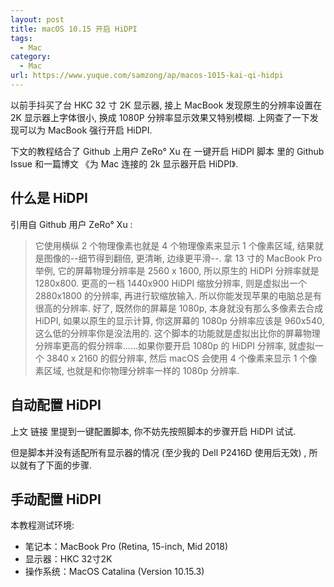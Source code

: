 ```yaml
---
layout: post
title: macOS 10.15 开启 HiDPI
tags:
  - Mac
category:
  - Mac
url: https://www.yuque.com/samzong/ap/macos-1015-kai-qi-hidpi
---
```


以前手抖买了台 HKC 32 寸 2K 显示器, 接上 MacBook 发现原生的分辨率设置在 2K 显示器上字体很小, 换成 1080P 分辨率显示效果又特别模糊. 上网查了一下发现可以为 MacBook 强行开启 HiDPI.

下文的教程结合了 Github 上用户 ZeRo° Xu 在 一键开启 HiDPI 脚本 里的 Github Issue 和一篇博文 《为 Mac 连接的 2k 显示器开启 HiDPI》.

## 什么是 HiDPI

引用自 Github 用户 ZeRo° Xu :

> 它使用横纵 2 个物理像素也就是 4 个物理像素来显示 1 个像素区域, 结果就是图像的--细节得到翻倍, 更清晰, 边缘更平滑--. 拿 13 寸的 MacBook Pro 举例, 它的屏幕物理分辨率是 2560 x 1600, 所以原生的 HiDPI 分辨率就是 1280x800. 更高的一档 1440x900 HiDPI 缩放分辨率, 则是虚拟出一个 2880x1800 的分辨率, 再进行软缩放输入. 所以你能发现苹果的电脑总是有很高的分辨率. 好了, 既然你的屏幕是 1080p, 本身就没有那么多像素去合成 HiDPI, 如果以原生的显示计算, 你这屏幕的 1080p 分辨率应该是 960x540, 这么低的分辨率你是没法用的. 这个脚本的功能就是虚拟出比你的屏幕物理分辨率更高的假分辨率……如果你要开启 1080p 的 HiDPI 分辨率, 就虚拟一个 3840 x 2160 的假分辨率, 然后 macOS 会使用 4 个像素来显示 1 个像素区域, 也就是和你物理分辨率一样的 1080p 分辨率.

## 自动配置 HiDPI

上文 链接 里提到一键配置脚本, 你不妨先按照脚本的步骤开启 HiDPI 试试.

但是脚本并没有适配所有显示器的情况 (至少我的 Dell P2416D 使用后无效) , 所以就有了下面的步骤.

## 手动配置 HiDPI

本教程测试环境:

- 笔记本：MacBook Pro (Retina, 15-inch, Mid 2018)
- 显示器：HKC 32寸2K
- 操作系统：MacOS Catalina (Version 10.15.3)
